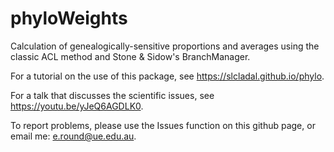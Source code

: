 # phyloWeights

Calculation of genealogically-sensitive proportions and averages using the classic ACL method and Stone & Sidow's BranchManager.

For a tutorial on the use of this package, see https://slcladal.github.io/phylo.

For a talk that discusses the scientific issues, see https://youtu.be/yJeQ6AGDLK0.

To report problems, please use the Issues function on this github page, or email me: e.round@ue.edu.au.

